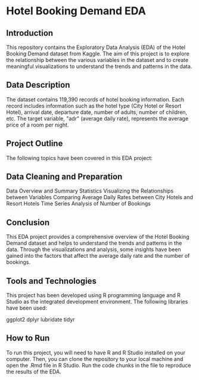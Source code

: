 # Hotel Booking Demand EDA
## Introduction
This repository contains the Exploratory Data Analysis (EDA) of the Hotel Booking Demand dataset from Kaggle. The aim of this project is to explore the relationship between the various variables in the dataset and to create meaningful visualizations to understand the trends and patterns in the data.

## Data Description
The dataset contains 119,390 records of hotel booking information. Each record includes information such as the hotel type (City Hotel or Resort Hotel), arrival date, departure date, number of adults, number of children, etc. The target variable, "adr" (average daily rate), represents the average price of a room per night.

## Project Outline
The following topics have been covered in this EDA project:

## Data Cleaning and Preparation
Data Overview and Summary Statistics
Visualizing the Relationships between Variables
Comparing Average Daily Rates between City Hotels and Resort Hotels
Time Series Analysis of Number of Bookings

## Conclusion
This EDA project provides a comprehensive overview of the Hotel Booking Demand dataset and helps to understand the trends and patterns in the data. Through the visualizations and analysis, some insights have been gained into the factors that affect the average daily rate and the number of bookings.

## Tools and Technologies
This project has been developed using R programming language and R Studio as the integrated development environment. The following libraries have been used:

ggplot2
dplyr
lubridate
tidyr

## How to Run
To run this project, you will need to have R and R Studio installed on your computer. Then, you can clone the repository to your local machine and open the .Rmd file in R Studio. Run the code chunks in the file to reproduce the results of the EDA.
